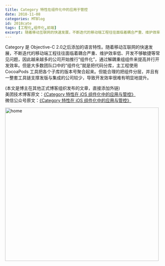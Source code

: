 ```yaml
---
title: Category 特性在组件化中的应用于管控
date: 2018-11-08
categories: MTBlog
id: 2018cate
tags: [工程化,组件化,前端]
excerpt: 随着移动互联网的快速发展，不断迭代的移动端工程往往面临着耦合严重、维护效率低、开发不够敏捷等常见问题，因此越来越多的公司开始推行“组件化”，通过解耦重组组件来提高并行开发效率。但是大多数团队口中的“组件化”就是把代码分库，主工程使用CocoaPods工具把各个子库的版本号聚合起来。但能合理的把组件分层，并且有一整套工具链支撑发版与集成的公司较少，导致开发效率很难有明显地提升。
---
```


Category 是 Objective-C 2.0之后添加的语言特性。随着移动互联网的快速发展，不断迭代的移动端工程往往面临着耦合严重、维护效率低、开发不够敏捷等常见问题，因此越来越多的公司开始推行“组件化”，通过解耦重组组件来提高并行开发效率。但是大多数团队口中的“组件化”就是把代码分库，主工程使用 CocoaPods 工具把各个子库的版本号聚合起来。但能合理的把组件分层，并且有一整套工具链支撑发版与集成的公司较少，导致开发效率很难有明显地提升。

(本文是博主在其他正式博客组织发布的文章，直接添加外链)<br >
美团技术博客原文：[《Category 特性在 iOS 组件化中的应用与管控》](https://tech.meituan.com/2018/11/08/ios-category-module-communicate.html)<br />
微信公众号原文：[《Category 特性在 iOS 组件化中的应用与管控》](https://mp.weixin.qq.com/s/5ucpVa6ku4b9_pfMP9CqlQ)

<img src="/images/blog/2018cate/2018cate_01.png" alt="home" width="500"/>